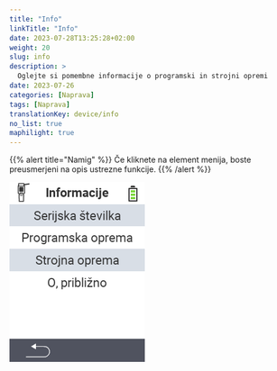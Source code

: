 ```yaml
---
title: "Info"
linkTitle: "Info"
date: 2023-07-28T13:25:28+02:00
weight: 20
slug: info
description: >
  Oglejte si pomembne informacije o programski in strojni opremi
date: 2023-07-26
categories: [Naprava]
tags: [Naprava]
translationKey: device/info
no_list: true
maphilight: true
---
```

{{% alert title="Namig" %}}
Če kliknete na element menija, boste preusmerjeni na opis ustrezne funkcije.
{{% /alert %}}

<img src="images/menu.png" alt="VitalControl Info" title="Info" usemap="#workmap" class="maphilight" />

<map name="workmap">
  <area shape="rect" coords="2,40,238,80" alt="Serijska številka" title="Za pridobitev serijske številke vaše naprave kliknite tukaj&#10;Mausklick: zur Dokumentation" href="/sl/docs/device/info/serial-number/">
  <area shape="rect" coords="2,80,238,120" alt="Programska oprema" title="Navodila za ogled različice vaše programske opreme najdete tukaj&#10;Mausklick: zur Dokumentation" href="/sl/docs/firmware/versions/">
  <area shape="rect" coords="2,120,238,160" alt="Strojna oprema" title="Za dostop do informacij o strojni opremi vaše naprave kliknite tukaj&#10;Mausklick: zur Dokumentation" href="/sl/docs/device/info/hardware/">
  <area shape="rect" coords="2,160,238,200" alt="O nas" title="Prikličite informacije o ponudniku&#10;Mausklick: zur Dokumentation" href="/sl/docs/device/info/about/">

  <area shape="rect" coords="2,282,120,319" alt="Nazaj" title="Skočite nazaj na raven&#10;Mouse click: open documentation" href="/sl/docs/device/">
</map>
